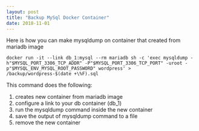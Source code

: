 ```yaml
---
layout: post
title: "Backup MySql Docker Container"
date: 2018-11-01
---
```


Here is how you can make mysqldump on container that created from mariadb image

```
docker run -it --link db_1:mysql --rm mariadb sh -c 'exec mysqldump -h"$MYSQL_PORT_3306_TCP_ADDR" -P"$MYSQL_PORT_3306_TCP_PORT" -uroot -p"$MYSQL_ENV_MYSQL_ROOT_PASSWORD" wordpress' > /backup/wordpress-$(date +\%F).sql
```

This command does the following:  
1. creates new container from mariadb image
2. configure a link to your db container (db_1)
3. run the mysqldump command inside the new container
4. save the output of mysqldump command to a file
5. remove the new container
